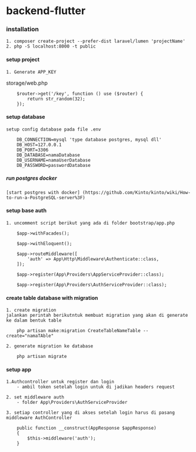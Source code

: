 # backend-flutter

### installation
    1. composer create-project --prefer-dist laravel/lumen 'projectName'
    2. php -S localhost:8000 -t public

#### setup project
    1. Generate APP_KEY
storage/web.php
```
    $router->get('/key', function () use ($router) {
        return str_random(32);
    });
```  

#### setup database
    setup config database pada file .env
```
    DB_CONNECTION=mysql 'type database postgres, mysql dll'
    DB_HOST=127.0.0.1
    DB_PORT=3306
    DB_DATABASE=namaDatabase
    DB_USERNAME=namaUserDatabase
    DB_PASSWORD=passwordDatabase
```

##### run postgres docker
    [start postgres with docker] (https://github.com/Kinto/kinto/wiki/How-to-run-a-PostgreSQL-server%3F)


#### setup base auth
    1. uncomment script berikut yang ada di folder bootstrap/app.php

```
    $app->withFacades();
```
```
    $app->withEloquent();
```

```
    $app->routeMiddleware([
        'auth' => App\Http\Middleware\Authenticate::class,
    ]);
```
```
    $app->register(App\Providers\AppServiceProvider::class);
```
```
    $app->register(App\Providers\AuthServiceProvider::class);
```

#### create table database with migration
    1. create migration
    jalankan perintah berikutntuk membuat migration yang akan di generate ke dalam bentuk table

```
    php artisan make:migration CreateTableNameTable --create="namaTAble"
```
    2. generate migration ke database
```
    php artisan migrate
```

#### setup app
    1.Authcontroller untuk register dan login
        - ambil token setelah login untuk di jadikan headers request

    2. set middleware auth
        - folder App\Providers\AuthServiceProvider
    
    3. setiap controller yang di akses setelah login harus di pasang middleware AuthController
```
    public function __construct(AppResponse $appResponse)
    {
        $this->middleware('auth');
    }
```